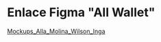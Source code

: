 # Enlace Figma "All Wallet"

[Mockups_Alla_Molina_Wilson_Inga](https://www.figma.com/proto/IChnErw1x5pdk6BpBvFdzC/Dise%C3%B1o-M%C3%B3viles-All-Wallet?node-id=0-1&t=Fzks52eop745ejnZ-1)
